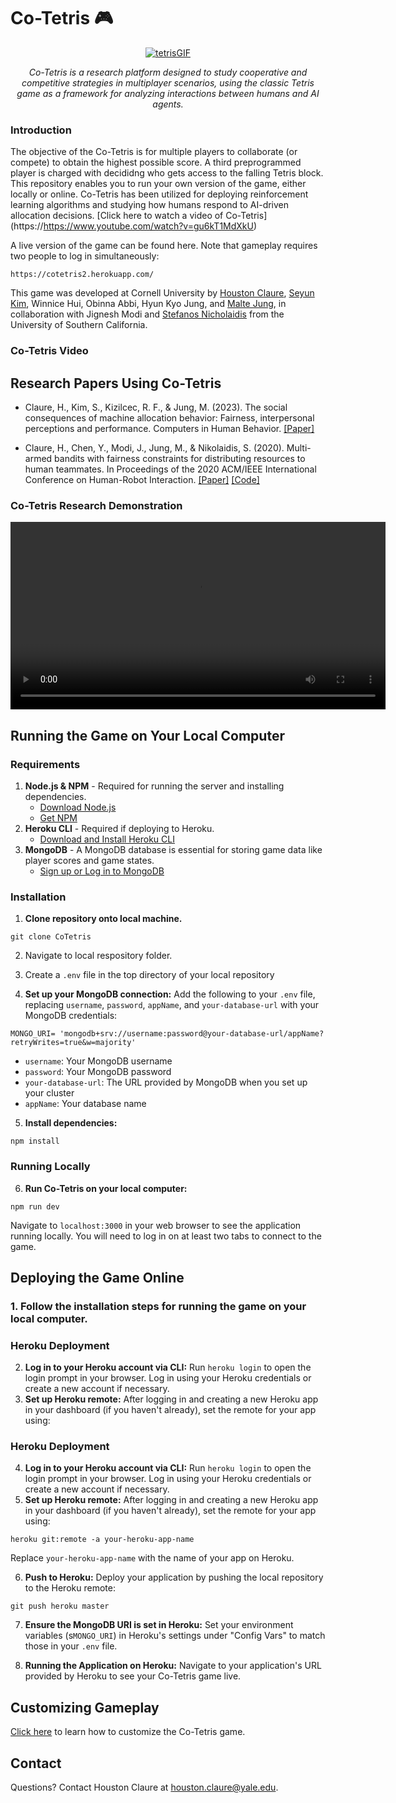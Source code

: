# Co-Tetris :video_game:

<p align="center">
  <a href="https://www.youtube.com/watch?v=gu6kT1MdXkU">
    <img src="https://github.com/hbclaure/Co_Tetris_n_2021/assets/16567310/bf8dd158-aaa5-48af-9919-0ed996113f57" alt="tetrisGIF">
  </a>
</p>



<p align="center"><i>Co-Tetris is a research platform designed to study cooperative and competitive strategies in multiplayer scenarios, using the classic Tetris game as a framework for analyzing interactions between humans and AI agents. </i> </p>




### Introduction

The objective of the Co-Tetris is for multiple players to collaborate (or compete) to obtain the highest possible score. A third preprogrammed player is charged with decididng who gets access to the falling Tetris block. This repository enables you to run your own version of the game, either locally or online. Co-Tetris has been utilized for deploying reinforcement learning algorithms and studying how humans respond to AI-driven allocation decisions.  [Click here to watch a video of Co-Tetris] (https://https://www.youtube.com/watch?v=gu6kT1MdXkU)

A live version of the game can be found here. Note that gameplay requires two people to log in simultaneously:
```
https://cotetris2.herokuapp.com/
```
This game was developed at Cornell University by [Houston Claure](https://www.houstonclaure.com), [Seyun Kim](https://www.seyunkim.com), Winnice Hui, Obinna Abbi, Hyun Kyo Jung, and [Malte Jung](https://mjung.infosci.cornell.edu), in collaboration with Jignesh Modi and [Stefanos Nicholaidis](http://www.stefanosnikolaidis.net) from the University of Southern California. 

### Co-Tetris Video


## Research Papers Using Co-Tetris
- Claure, H., Kim, S., Kizilcec, R. F., & Jung, M. (2023). The social consequences of machine allocation behavior: Fairness, interpersonal perceptions and performance. Computers in Human Behavior. [[Paper]](public/papers/CIHB_SocialConsequences.pdf) 

- Claure, H., Chen, Y., Modi, J., Jung, M., & Nikolaidis, S. (2020). Multi-armed bandits with fairness constraints for distributing resources to human teammates. In Proceedings of the 2020 ACM/IEEE International Conference on Human-Robot Interaction. [[Paper]](public/papers/MAB_HRI.pdf) [[Code]](https://github.com/icaros-usc/MAB_Fairness)

### Co-Tetris Research Demonstration

<p align = "center">
<video src="https://github.com/hbclaure/Co_Tetris/assets/16567310/f745fc3a-d39a-4021-98b8-b55f8b7715b4" width="600"/> 
<br> </br>
</p>



## Running the Game on Your Local Computer

### Requirements
1. **Node.js & NPM** - Required for running the server and installing dependencies.
   - [Download Node.js](https://nodejs.org/en/download/)
   - [Get NPM](https://www.npmjs.com/get-npm)
2. **Heroku CLI** - Required if deploying to Heroku.
   - [Download and Install Heroku CLI](https://devcenter.heroku.com/articles/heroku-cli#download-and-install)
3. **MongoDB** - A MongoDB database is essential for storing game data like player scores and game states.
   - [Sign up or Log in to MongoDB](https://account.mongodb.com/account/login?signedOut=true)



### Installation
1. **Clone repository onto local machine.**
```
git clone CoTetris
```
2. Navigate to local respository folder.

3. Create a `.env` file in the top directory of your local repository

4. **Set up your MongoDB connection:**
Add the following to your `.env` file, replacing `username`, `password`, `appName`, and `your-database-url` with your MongoDB credentials:
```
MONGO_URI= 'mongodb+srv://username:password@your-database-url/appName?retryWrites=true&w=majority'
```
- `username`: Your MongoDB username
- `password`: Your MongoDB password
- `your-database-url`: The URL provided by MongoDB when you set up your cluster
- `appName`: Your database name 

5. **Install dependencies:**
```
npm install
```

### Running Locally
6. **Run Co-Tetris on your local computer:**
```
npm run dev
```
Navigate to `localhost:3000` in your web browser to see the application running locally. You will need to log in on at least two tabs to connect to the game.

## Deploying the Game Online
### 1. Follow the installation steps for running the game on your local computer.
### Heroku Deployment
2. **Log in to your Heroku account via CLI:**
Run `heroku login` to open the login prompt in your browser. Log in using your Heroku credentials or create a new account if necessary.
3. **Set up Heroku remote:**
After logging in and creating a new Heroku app in your dashboard (if you haven't already), set the remote for your app using:
### Heroku Deployment
4. **Log in to your Heroku account via CLI:**
Run `heroku login` to open the login prompt in your browser. Log in using your Heroku credentials or create a new account if necessary.
5. **Set up Heroku remote:**
After logging in and creating a new Heroku app in your dashboard (if you haven't already), set the remote for your app using:
```
heroku git:remote -a your-heroku-app-name
```
Replace `your-heroku-app-name` with the name of your app on Heroku.

6. **Push to Heroku:**
Deploy your application by pushing the local repository to the Heroku remote:

```
git push heroku master
```

7. **Ensure the MongoDB URI is set in Heroku:**
Set your environment variables (s`MONGO_URI`) in Heroku's settings under "Config Vars" to match those in your `.env` file.

8. **Running the Application on Heroku:** Navigate to your application's URL provided by Heroku to see your Co-Tetris game live.

## Customizing Gameplay
[Click here](CustomizingGamePlay.md) to learn how to customize the Co-Tetris game. 


## Contact
Questions? Contact Houston Claure at houston.claure@yale.edu. 


